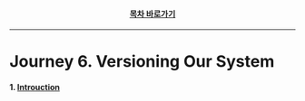 <div align="center">

#### [목차 바로가기](https://github.com/dhslrl321/cqrs-journey-guide-korean/blob/master/Table%20of%20Contents.md)

</div>

---

# Journey 6. Versioning Our System

#### 1. [Introuction](https://github.com/dhslrl321/cqrs-journey-guide-korean/blob/master/part01-journey/journey06/01.%20Introduction.md)
